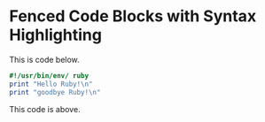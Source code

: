 # Fenced Code Blocks with Syntax Highlighting

This is code below.

```ruby
#!/usr/bin/env/ ruby
print "Hello Ruby!\n"
print "goodbye Ruby!\n"
```

This code is above.